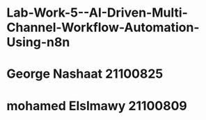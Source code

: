 # Lab-Work-5--AI-Driven-Multi-Channel-Workflow-Automation-Using-n8n
# George Nashaat 21100825
# mohamed Elslmawy 21100809
